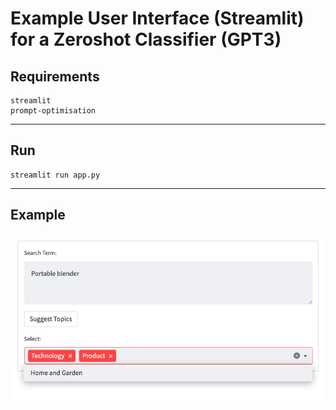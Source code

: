 # Example User Interface (Streamlit) for a Zeroshot Classifier (GPT3)

## Requirements

```
streamlit
prompt-optimisation
```

---

## Run
```
streamlit run app.py
```

---
## Example
![](img/example.png)